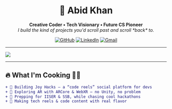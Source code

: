 <h1 align="center">👑 Abid Khan</h1>
<p align="center">
  <b>Creative Coder • Tech Visionary • Future CS Pioneer</b><br>
  <i>I build the kind of projects you'd scroll past and scroll *back* to.</i>
</p>

<p align="center">
  <a href="https://github.com/LarytheLord"><img src="https://img.shields.io/github/followers/LarytheLord?label=Follow&style=social" alt="GitHub"></a>
  <a href="https://linkedin.com/in/abikhn"><img src="https://img.shields.io/badge/LinkedIn-blue?logo=linkedin&style=flat-square" alt="LinkedIn"></a>
  <a href="mailto:llawlietbagsum@gmail.com"><img src="https://img.shields.io/badge/Email-D14836?style=flat-square&logo=gmail&logoColor=white" alt="Gmail"></a>
</p>

---

<img src="https://readme-typing-svg.herokuapp.com/?lines=🚀+Code+is+my+canvas.;⚡+I+turn+ideas+into+reality.;👨‍💻+CS+student+with+a+vision.&font=Fira%20Code&center=true&width=1000&height=50&color=F97316&vCenter=true&size=25">

---

## 🔥 What I'm Cooking 👨‍🍳

```diff
+ 🚀 Building Joy Hacks – a “code reels” social platform for devs
+ 🌌 Exploring AR with ARCore & WebXR – no Unity, no problem
+ 🎯 Prepping for IISER & SSB, while chasing cool hackathons
+ 📸 Making tech reels & code content with real flavor
